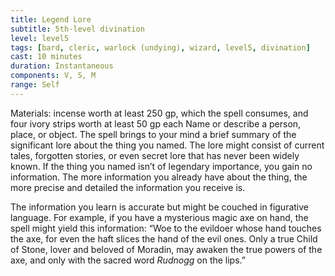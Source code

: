 ```yaml
---
title: Legend Lore
subtitle: 5th-level divination
level: level5
tags: [bard, cleric, warlock (undying), wizard, level5, divination]
cast: 10 minutes
duration: Instantaneous
components: V, S, M
range: Self
---
```

Materials: incense worth at least 250 gp, which the spell consumes, and four ivory strips worth at least 50 gp each
Name or describe a person, place, or object. The spell brings to your mind a brief summary of the significant lore about the thing you named. The lore might consist of current tales, forgotten stories, or even secret lore that has never been widely known. If the thing you named isn’t of legendary importance, you gain no information. The more information you already have about the thing, the more precise and detailed the information you receive is.

The information you learn is accurate but might be couched in figurative language. For example, if you have a mysterious magic axe on hand, the spell might yield this information: “Woe to the evildoer whose hand touches the axe, for even the haft slices the hand of the evil ones. Only a true Child of Stone, lover and beloved of Moradin, may awaken the true powers of the axe, and only with the sacred word *Rudnogg* on the lips.”